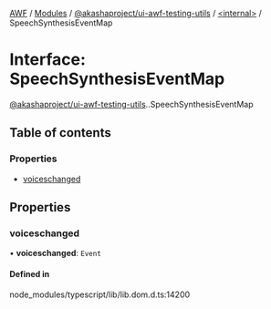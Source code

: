 [AWF](../README.md) / [Modules](../modules.md) / [@akashaproject/ui-awf-testing-utils](../modules/akashaproject_ui_awf_testing_utils.md) / [<internal\>](../modules/akashaproject_ui_awf_testing_utils._internal_.md) / SpeechSynthesisEventMap

# Interface: SpeechSynthesisEventMap

[@akashaproject/ui-awf-testing-utils](../modules/akashaproject_ui_awf_testing_utils.md).[<internal>](../modules/akashaproject_ui_awf_testing_utils._internal_.md).SpeechSynthesisEventMap

## Table of contents

### Properties

- [voiceschanged](akashaproject_ui_awf_testing_utils._internal_.SpeechSynthesisEventMap.md#voiceschanged)

## Properties

### voiceschanged

• **voiceschanged**: `Event`

#### Defined in

node_modules/typescript/lib/lib.dom.d.ts:14200
